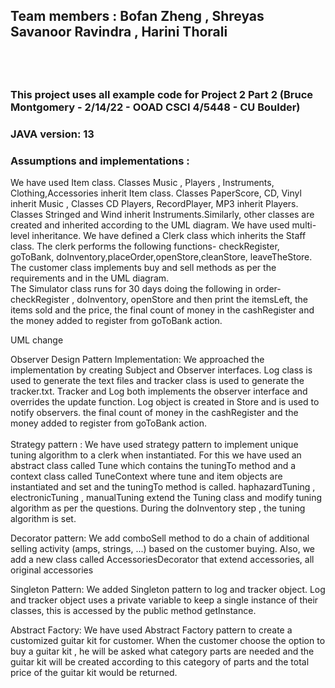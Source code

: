 <h2>Team members : Bofan Zheng , Shreyas Savanoor Ravindra , Harini Thorali<h2> <br>
<h3> This project uses all example code for Project 2 Part 2 (Bruce Montgomery - 2/14/22 - OOAD CSCI 4/5448 - CU Boulder) </h3>
<h3>JAVA version: 13</h3>
<h3> Assumptions and implementations :</h3>
We have used Item class. Classes Music , Players , Instruments, Clothing,Accessories
inherit Item class. Classes PaperScore, CD, Vinyl inherit Music , Classes CD Players,
RecordPlayer, MP3 inherit Players. Classes Stringed and Wind inherit Instruments.Similarly,
other classes are created and inherited according to the UML diagram. We have used multi-level inheritance.
We have defined a Clerk class which inherits the Staff class. The clerk performs the following functions- 
checkRegister, goToBank, doInventory,placeOrder,openStore,cleanStore, leaveTheStore. The customer class
implements buy and sell methods as per the requirements and in the UML diagram. 
<br>The Simulator class runs for 30 days
doing the following in order- checkRegister , doInventory, openStore and then print the itemsLeft, the items sold and the price, 
the final count of money in the cashRegister and the money added to register from goToBank action.

UML change

Observer Design Pattern Implementation: 
We approached the implementation by creating Subject and Observer interfaces. Log class is used to generate the text files and tracker class is used to generate the tracker.txt. Tracker and Log both implements the observer interface and overrides the update function. Log object is created in Store and is used to notify observers.
the final count of money in the cashRegister and the money added to register from goToBank action. <br><br>
Strategy pattern : 
We have used strategy pattern to implement unique tuning algorithm to a clerk when instantiated. For this we have used an abstract class called Tune which contains the tuningTo method and a context class called TuneContext where tune and item objects are instantiated and set and the tuningTo method is called. haphazardTuning , electronicTuning , manualTuning extend the Tuning class and modify tuning algorithm as per the questions. During the doInventory step , the tuning algorithm is set. <br>

Decorator pattern: We add comboSell method to do a chain of additional selling activity (amps, strings, ...) based on the customer buying. Also, we add a new class called AccessoriesDecorator that extend accessories, all original accessories

Singleton Pattern: We added Singleton pattern to log and tracker object. Log and tracker object uses a private variable to keep a single instance of their classes, this is accessed by the public method getInstance.

Abstract Factory: We have used Abstract Factory pattern to create a customized guitar kit for customer. When the customer choose the option to buy a guitar kit , he will be asked what category parts are needed and the guitar kit will be created according to this category of parts and the total price of the guitar kit would be returned.

